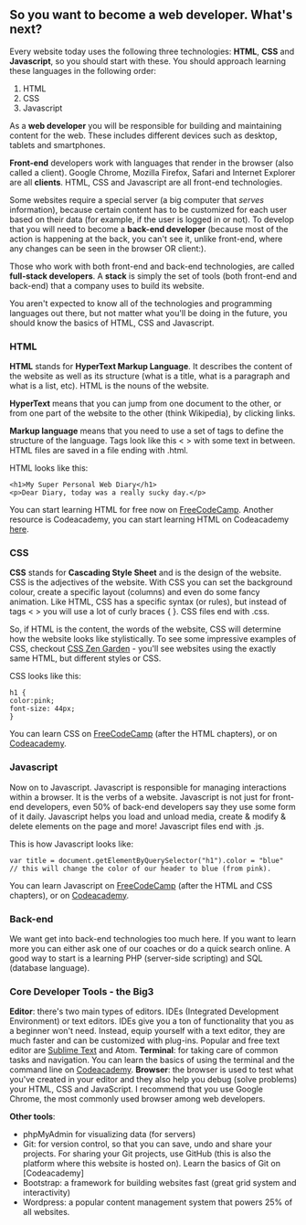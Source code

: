 ## So you want to become a web developer. What's next?

Every website today uses the following three technologies: __HTML__, __CSS__ and __Javascript__, so you should start with these. You should approach learning these languages in the following order:
1. HTML
2. CSS
3. Javascript

As a __web developer__ you will be responsible for building and maintaining content for the web. These includes different devices such as desktop, tablets and smartphones. 

__Front-end__ developers work with languages that render in the browser (also called a client). Google Chrome, Mozilla Firefox, Safari and Internet Explorer are all __clients__. HTML, CSS and Javascript are all front-end technologies.

Some websites require a special server (a big computer that _serves_ information), because certain content has to be customized for each user based on their data (for example, if the user is logged in or not). To develop that you will need to become a __back-end developer__ (because most of the action is happening at the back, you can't see it, unlike front-end, where any changes can be seen in the browser OR client:). 

Those who work with both front-end and back-end technologies, are called __full-stack developers__. A __stack__ is simply the set of tools (both front-end and back-end) that a company uses to build its website. 

You aren't expected to know all of the technologies and programming languages out there, but not matter what you'll be doing in the future, you should know the basics of HTML, CSS and Javascript. 

### HTML
__HTML__ stands for __HyperText Markup Language__. It describes the content of the website as well as its structure (what is a title, what is a paragraph and what is a list, etc). HTML is the nouns of the website. 

__HyperText__ means that you can jump from one document to the other, or from one part of the website to the other (think Wikipedia), by clicking links. 

__Markup language__ means that you need to use a set of tags to define the structure of the language. Tags look like this < > with some text in between. HTML files are saved in a file ending with .html. 

HTML looks like this:
```
<h1>My Super Personal Web Diary</h1>
<p>Dear Diary, today was a really sucky day.</p>
```
You can start learning HTML for free now on [FreeCodeCamp](https://www.freecodecamp.org).
Another resource is Codeacademy, you can start learning HTML on Codeacademy [here](https://www.codecademy.com/courses/web-beginner-en-HZA3b/0/1).

### CSS
__CSS__ stands for __Cascading Style Sheet__ and is the design of the website. CSS is the adjectives of the website. With CSS you can set the background colour, create a specific layout (columns) and even do some fancy animation. Like HTML, CSS has a specific syntax (or rules), but instead of tags < > you will use a lot of curly braces { }. CSS files end with .css. 

So, if HTML is the content, the words of the website, CSS will determine how the website looks like stylistically. To see some impressive examples of CSS, checkout [CSS Zen Garden](http://www.csszengarden.com/) - you'll see websites using the exactly same HTML, but  different styles or CSS.

CSS looks like this:
```
h1 {
color:pink;
font-size: 44px;
}
```
You can learn CSS on [FreeCodeCamp](https://www.freecodecamp.org) (after the HTML chapters), or on [Codeacademy](https://www.codecademy.com/courses/css-coding-with-style/0/1).

### Javascript
Now on to Javascript. Javascript is responsible for managing interactions within a browser. It is the verbs of a website. Javascript is not just for front-end developers, even 50% of back-end developers say they use some form of it daily. Javascript helps you load and unload media, create & modify & delete elements on the page and more! Javascript files end with .js.

This is how Javascript looks like:
```
var title = document.getElementByQuerySelector("h1").color = "blue"  // this will change the color of our header to blue (from pink).
```

You can learn Javascript on [FreeCodeCamp](https://www.freecodecamp.org) (after the HTML and CSS chapters), or on [Codeacademy](https://www.codecademy.com/learn/introduction-to-javascript).

### Back-end
We want get into back-end technologies too much here. If you want to learn more you can either ask one of our coaches or do a quick search online. A good way to start is a learning PHP (server-side scripting) and SQL (database language).

### Core Developer Tools - the Big3
__Editor__: there's two main types of editors. IDEs (Integrated Development Environment) or text editors. IDEs give you a ton of functionality that you as a beginner won't need. Instead, equip yourself with a text editor, they are much faster and can be customized with plug-ins. Popular and free text editor are [Sublime Text](https://www.sublimetext.com/3) and Atom. 
__Terminal__: for taking care of common tasks and navigation. You can learn the basics of using the terminal and the command line on [Codeacademy](https://www.codecademy.com/en/courses/learn-the-command-line/lessons/navigation/exercises/your-first-command).
__Browser__: the browser is used to test what you've created in your editor and they also help you debug (solve problems) your HTML, CSS and JavaScript. I recommend that you use Google Chrome, the most commonly used browser among web developers. 

__Other tools__: 
- phpMyAdmin for visualizing data (for servers)
- Git: for version control, so that you can save, undo and share your projects. For sharing your Git projects, use GitHub (this is also the platform where this website is hosted on). Learn the basics of Git on [Codeacademy]
- Bootstrap: a framework for building websites fast (great grid system and interactivity)
- Wordpress: a popular content management system that powers 25% of all websites. 
